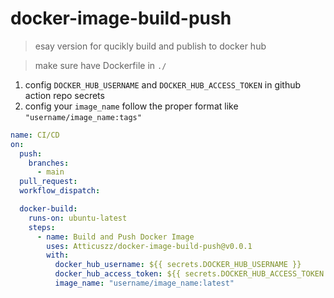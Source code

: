 # docker-image-build-push
> esay version for qucikly build and publish to docker hub

> make sure have Dockerfile in `./`
1. config `DOCKER_HUB_USERNAME` and `DOCKER_HUB_ACCESS_TOKEN` in github action repo secrets
2. config your `image_name` follow the proper format like `"username/image_name:tags"`
```yml
name: CI/CD
on:
  push:
    branches:
      - main
  pull_request:
  workflow_dispatch:

  docker-build:
    runs-on: ubuntu-latest
    steps:
      - name: Build and Push Docker Image
        uses: Atticuszz/docker-image-build-push@v0.0.1
        with:
          docker_hub_username: ${{ secrets.DOCKER_HUB_USERNAME }}
          docker_hub_access_token: ${{ secrets.DOCKER_HUB_ACCESS_TOKEN }}
          image_name: "username/image_name:latest"
```

